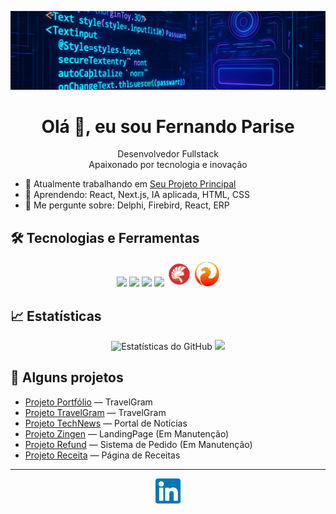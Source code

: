 <!-- Banner ou imagem opcional -->
<p align="center">
  <img src="assets/img/Banner.jpeg" alt="Banner LinkedIn" />
</p>

<h1 align="center">Olá 👋, eu sou Fernando Parise</h1>

<p align="center">
  Desenvolvedor Fullstack <br/>
  Apaixonado por tecnologia e inovação
</p>

- 🔭 Atualmente trabalhando em [Seu Projeto Principal](https://fernando-parise.github.io/Zingen/)
- 🌱 Aprendendo: React, Next.js, IA aplicada, HTML, CSS
- 💬 Me pergunte sobre: Delphi, Firebird, React, ERP
<!--- 📫 Contato: fernandoparise@email.com-
- ⚡ Curiosidade: Fã de anime, praticante de tiro esportivo e adoro desafios de código! -->

## 🛠️ Tecnologias e Ferramentas

<div align="center">
  <img src="https://cdn.jsdelivr.net/gh/devicons/devicon/icons/react/react-original.svg" width="40"/>
  <img src="https://cdn.jsdelivr.net/gh/devicons/devicon/icons/javascript/javascript-original.svg" width="40"/>
  <img src="https://cdn.jsdelivr.net/gh/devicons/devicon/icons/html5/html5-original.svg" width="40"/>
  <img src="https://cdn.jsdelivr.net/gh/devicons/devicon/icons/css3/css3-original.svg" width="40"/>
  <img src="assets/icons/Delphi.svg" width="40"/>
  <img src="assets/icons/Firebird.svg" width="40"/>
</div>

## 📈 Estatísticas

<p align="center">
  <img src="https://github-readme-stats.vercel.app/api?username=fernando-parise&show_icons=true&theme=dracula" alt="Estatísticas do GitHub" />
  <img src="https://github-readme-stats.vercel.app/api/top-langs/?username=fernando-parise&layout=compact&theme=dracula"/>
</p>

## 🚀 Alguns projetos

- [Projeto Portfólio](https://fernando-parise.github.io/portfolio-dev/) — TravelGram
- [Projeto TravelGram](https://github.com/fernandoparise/projeto-x](https://fernando-parise.github.io/projeto-travel-gram/)) — TravelGram
- [Projeto TechNews](https://github.com/fernandoparise/portfolio-dev](https://fernando-parise.github.io/portal-de-noticias/)) — Portal de Notícias
- [Projeto Zingen](https://fernando-parise.github.io/Zingen/) — LandingPage (Em Manutenção)
- [Projeto Refund](https://fernando-parise.github.io/Refund/) — Sistema de Pedido (Em Manutenção)
- [Projeto Receita](https://fernando-parise.github.io/paginaDeReceita/) — Página de Receitas 

---

<div align="center">
  <a href="https://www.linkedin.com/in/seu-usuario/" target="_blank">
    <img src="assets/icons/linkedin.svg" width="40" alt="LinkedIn" />
  </a>
</div>

